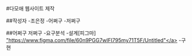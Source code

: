 #다모애 웹사이트 제작

##작성자
-조은정
-어쩌구
-저쩌구

##어쩌구 저쩌구
-요구분석
-설계[피그마] <a href="">"https://www.figma.com/file/60n9PGG7wIFI795my71T5F/Untitled"</a>
-구현